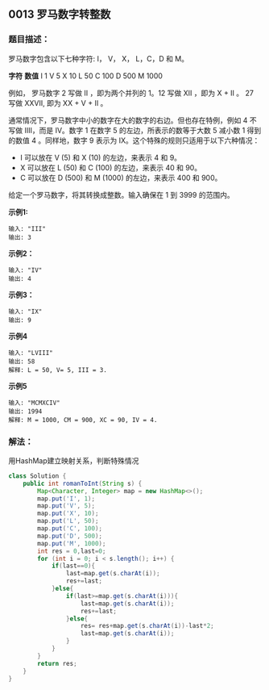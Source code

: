 ## 0013 罗马数字转整数
### 题目描述：
罗马数字包含以下七种字符: I， V， X， L，C，D 和 M。

**字符**          **数值**
I             1
V             5
X             10
L             50
C             100
D             500
M             1000

例如， 罗马数字 2 写做 II ，即为两个并列的 1。12 写做 XII ，即为 X + II 。 27 写做  XXVII, 即为 XX + V + II 。

通常情况下，罗马数字中小的数字在大的数字的右边。但也存在特例，例如 4 不写做 IIII，而是 IV。数字 1 在数字 5 的左边，所表示的数等于大数 5 减小数 1 得到的数值 4 。同样地，数字 9 表示为 IX。这个特殊的规则只适用于以下六种情况：

+ I 可以放在 V (5) 和 X (10) 的左边，来表示 4 和 9。
+ X 可以放在 L (50) 和 C (100) 的左边，来表示 40 和 90。 
+ C 可以放在 D (500) 和 M (1000) 的左边，来表示 400 和 900。

给定一个罗马数字，将其转换成整数。输入确保在 1 到 3999 的范围内。



**示例1:**

```
输入: "III"
输出: 3
```
**示例2：**
```
输入: "IV"
输出: 4
```
**示例3：**

```
输入: "IX"
输出: 9
```

**示例4**

```
输入: "LVIII"
输出: 58
解释: L = 50, V= 5, III = 3.
```

**示例5**

```
输入: "MCMXCIV"
输出: 1994
解释: M = 1000, CM = 900, XC = 90, IV = 4.
```




### 解法：
用HashMap建立映射关系，判断特殊情况

```java
class Solution {
    public int romanToInt(String s) {
        Map<Character, Integer> map = new HashMap<>();
        map.put('I', 1);
        map.put('V', 5);
        map.put('X', 10);
        map.put('L', 50);
        map.put('C', 100);
        map.put('D', 500);
        map.put('M', 1000);
        int res = 0,last=0;
        for (int i = 0; i < s.length(); i++) {
            if(last==0){
                last=map.get(s.charAt(i));
                res+=last;
            }else{
                if(last>=map.get(s.charAt(i))){
                    last=map.get(s.charAt(i));
                    res+=last;
                }else{
                    res= res+map.get(s.charAt(i))-last*2;
                    last=map.get(s.charAt(i));
                }
            }
        }
        return res;
    }
}
```
